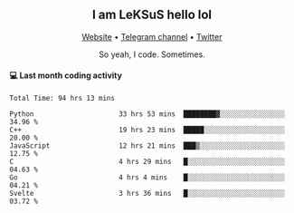 <h2 align="center">I am LeKSuS hello lol</h2>
<div align="center">
  <a href="https://leksus.net">Website</a> •
  <a href="https://t.me/leksus_was_here">Telegram channel</a> •
  <a href="https://twitter.com/___LeKSuS___">Twitter</a>
</div>
<p align="center">So yeah, I code. Sometimes.</p>

#### :computer: Last month coding activity
<!--START_SECTION:waka-->

```text
Total Time: 94 hrs 13 mins

Python                     33 hrs 53 mins  ████████▓░░░░░░░░░░░░░░░░   34.96 %
C++                        19 hrs 23 mins  █████░░░░░░░░░░░░░░░░░░░░   20.00 %
JavaScript                 12 hrs 21 mins  ███▒░░░░░░░░░░░░░░░░░░░░░   12.75 %
C                          4 hrs 29 mins   █░░░░░░░░░░░░░░░░░░░░░░░░   04.63 %
Go                         4 hrs 4 mins    █░░░░░░░░░░░░░░░░░░░░░░░░   04.21 %
Svelte                     3 hrs 36 mins   █░░░░░░░░░░░░░░░░░░░░░░░░   03.72 %
```

<!--END_SECTION:waka-->

<!-- flag{4_l0t_0f_1nter35t1ng_th1ng5_4r3_1n_publ1c_d0m41n} -->
